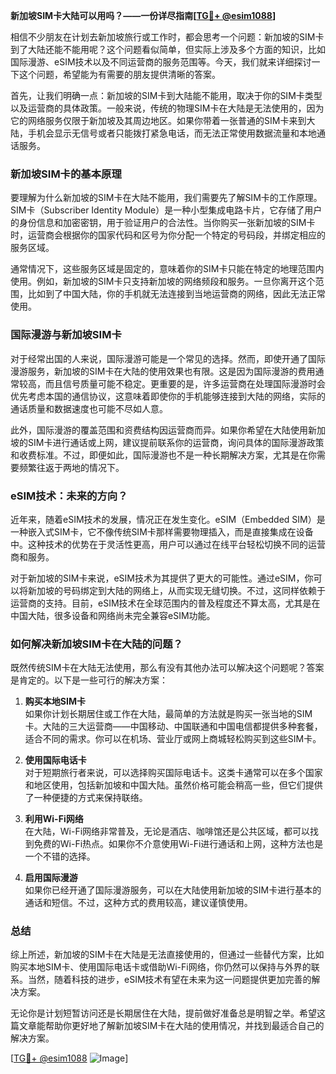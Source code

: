 **新加坡SIM卡大陆可以用吗？——一份详尽指南[[TG💪+ @esim1088](https://t.me/s/esim1088)]**

相信不少朋友在计划去新加坡旅行或工作时，都会思考一个问题：新加坡的SIM卡到了大陆还能不能用呢？这个问题看似简单，但实际上涉及多个方面的知识，比如国际漫游、eSIM技术以及不同运营商的服务范围等。今天，我们就来详细探讨一下这个问题，希望能为有需要的朋友提供清晰的答案。

首先，让我们明确一点：新加坡的SIM卡到大陆能不能用，取决于你的SIM卡类型以及运营商的具体政策。一般来说，传统的物理SIM卡在大陆是无法使用的，因为它的网络服务仅限于新加坡及其周边地区。如果你带着一张普通的SIM卡来到大陆，手机会显示无信号或者只能拨打紧急电话，而无法正常使用数据流量和本地通话服务。

### 新加坡SIM卡的基本原理

要理解为什么新加坡的SIM卡在大陆不能用，我们需要先了解SIM卡的工作原理。SIM卡（Subscriber Identity Module）是一种小型集成电路卡片，它存储了用户的身份信息和加密密钥，用于验证用户的合法性。当你购买一张新加坡的SIM卡时，运营商会根据你的国家代码和区号为你分配一个特定的号码段，并绑定相应的服务区域。

通常情况下，这些服务区域是固定的，意味着你的SIM卡只能在特定的地理范围内使用。例如，新加坡的SIM卡只支持新加坡的网络频段和服务。一旦你离开这个范围，比如到了中国大陆，你的手机就无法连接到当地运营商的网络，因此无法正常使用。

### 国际漫游与新加坡SIM卡

对于经常出国的人来说，国际漫游可能是一个常见的选择。然而，即使开通了国际漫游服务，新加坡的SIM卡在大陆的使用效果也有限。这是因为国际漫游的费用通常较高，而且信号质量可能不稳定。更重要的是，许多运营商在处理国际漫游时会优先考虑本国的通信协议，这意味着即使你的手机能够连接到大陆的网络，实际的通话质量和数据速度也可能不尽如人意。

此外，国际漫游的覆盖范围和资费结构因运营商而异。如果你希望在大陆使用新加坡的SIM卡进行通话或上网，建议提前联系你的运营商，询问具体的国际漫游政策和收费标准。不过，即便如此，国际漫游也不是一种长期解决方案，尤其是在你需要频繁往返于两地的情况下。

### eSIM技术：未来的方向？

近年来，随着eSIM技术的发展，情况正在发生变化。eSIM（Embedded SIM）是一种嵌入式SIM卡，它不像传统SIM卡那样需要物理插入，而是直接集成在设备中。这种技术的优势在于灵活性更高，用户可以通过在线平台轻松切换不同的运营商和服务。

对于新加坡的SIM卡来说，eSIM技术为其提供了更大的可能性。通过eSIM，你可以将新加坡的号码绑定到大陆的网络上，从而实现无缝切换。不过，这同样依赖于运营商的支持。目前，eSIM技术在全球范围内的普及程度还不算太高，尤其是在中国大陆，很多设备和网络尚未完全兼容eSIM功能。

### 如何解决新加坡SIM卡在大陆的问题？

既然传统SIM卡在大陆无法使用，那么有没有其他办法可以解决这个问题呢？答案是肯定的。以下是一些可行的解决方案：

1. **购买本地SIM卡**  
   如果你计划长期居住或工作在大陆，最简单的方法就是购买一张当地的SIM卡。大陆的三大运营商——中国移动、中国联通和中国电信都提供多种套餐，适合不同的需求。你可以在机场、营业厅或网上商城轻松购买到这些SIM卡。

2. **使用国际电话卡**  
   对于短期旅行者来说，可以选择购买国际电话卡。这类卡通常可以在多个国家和地区使用，包括新加坡和中国大陆。虽然价格可能会稍高一些，但它们提供了一种便捷的方式来保持联络。

3. **利用Wi-Fi网络**  
   在大陆，Wi-Fi网络非常普及，无论是酒店、咖啡馆还是公共区域，都可以找到免费的Wi-Fi热点。如果你不介意使用Wi-Fi进行通话和上网，这种方法也是一个不错的选择。

4. **启用国际漫游**  
   如果你已经开通了国际漫游服务，可以在大陆使用新加坡的SIM卡进行基本的通话和短信。不过，这种方式的费用较高，建议谨慎使用。

### 总结

综上所述，新加坡的SIM卡在大陆是无法直接使用的，但通过一些替代方案，比如购买本地SIM卡、使用国际电话卡或借助Wi-Fi网络，你仍然可以保持与外界的联系。当然，随着科技的进步，eSIM技术有望在未来为这一问题提供更加完善的解决方案。

无论你是计划短暂访问还是长期居住在大陆，提前做好准备总是明智之举。希望这篇文章能帮助你更好地了解新加坡SIM卡在大陆的使用情况，并找到最适合自己的解决方案。

[[TG💪+ @esim1088](https://t.me/s/esim1088) ![Image](https://i.postimg.cc/4NQfJmqS/Snipaste-2025-05-13-00-14-12.png)]